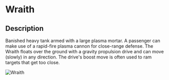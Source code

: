 # Wraith

## Description

Banished heavy tank armed with a large plasma mortar. A passenger can make use of a rapid-fire plasma cannon for close-range defense. The Wraith floats over the ground with a gravity propulsion drive and can move (slowly) in any direction. The drive's boost move is often used to ram targets that get too close.

![Wraith](../../../.gitbook/assets/images/objects/gameplay/vehicles/wraith.png)
